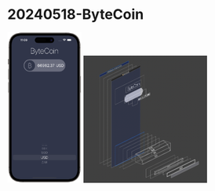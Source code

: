 # 20240518-ByteCoin

<img src="https://github.com/luoguofeng0401/20240518-ByteCoin/blob/main/Demo.png?raw=true" alt="我的圖片" width="30%" height="30%">
<img src="https://github.com/luoguofeng0401/20240518-ByteCoin/blob/main/Debug%20View%20Hierarchy.png?raw=true" alt="我的圖片" width="50%" height="50%">
